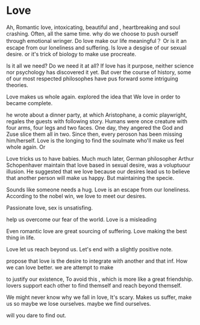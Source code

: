 # Love
Ah, Romantic love, intoxicating, beautiful and , heartbreaking and soul crashing. Often,  all  the same time. why do we choose to push ourself through emotional wringer.
Do love make our life meaningful？ Or is it an escape from our loneliness and suffering. Is love a desgise of our sexual desire.
or it's trick of biology to make use procreate.

Is it all we need? Do we need it at all?
If love has it purpose, neither science nor psychology has discovered it yet.
But over the course of history, some of our most respected philosophes have pus forward some intriguing theories.

Love makes us whole again. explored the idea that We love in order to became complete.

he wrote about a dinner party, at which Aristophane, a comic playwright, regales the guests with following story.
Humans were once creature with four arms, four legs and two faces.
One day, they angered the God and Zuse slice them all in two.
Since then, every peroson has been missing him/herself. 
Love is the longing to find the soulmate who'll make us feel whole again.
Or 

Love tricks us to have babies.
Much much later, German philosopher Arthur Schopenhaver maintain that love based in sexual desire, was a voluptuour illusion.
He suggested that we love because our desires lead us to believe that another person will make us happy.
But 
maintaining the specie.


Sounds like someone needs a hug. Love is an escape from our loneliness.
According to the nobel win, we love to meet our desires.

Passionate love, sex is unsatisfing.

help us overcome our fear of the world.
Love is a misleading 

Even romantic love are great sourcing of suffering.
Love making the best thing in life.

Love let us reach beyond us.
Let's end with a slightly positive note.

propose that love is the desire to integrate with another and that inf.
How we can love better.
we are attempt to make 

to justify our existence, 
To avoid this , which is more like a great friendship.
lovers support each other to find themself and reach beyond themself.

We might never know why we fall in love,
It's scary.
Makes us suffer, make us so
maybe we lose ourselves. maybe we find ourselves.

will you dare to find out.
